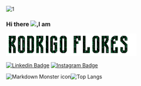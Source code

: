 ![1](https://github.com/Rodrigo-Flores/Rodrigo-Flores/blob/main/assets/name2.gif)

### Hi there <img src="https://github.com/TheDudeThatCode/TheDudeThatCode/blob/master/Assets/Hi.gif" width="29px">,I am 
![2](https://github.com/Rodrigo-Flores/Rodrigo-Flores/blob/main/assets/name.gif)

[![Linkedin Badge](https://img.shields.io/badge/-Rodrigo%20Flores-blue?style=social&logo=Linkedin&logoColor=blue&link=https://www.linkedin.com/in/vedantkhairnar/)](https://www.linkedin.com/in/rodrigo-flores-1207/)
[![Instagram Badge](https://img.shields.io/badge/-rodrigo_flores___-blue?style=social&logo=Instagram&link=https://www.instagram.com/rodrigo_flores___/)](https://www.instagram.com/rodrigo_flores___/)


<img src="https://github-readme-stats.vercel.app/api?username=Rodrigo-Flores&show_icons=true&theme=tokyonight"
     alt="Markdown Monster icon"
     style="float: left; margin-center: 10px;" />

![Top Langs](https://github-readme-stats.vercel.app/api/top-langs/?username=Rodrigo-Flores)
<!--
![Rodrigo's GitHub stats](https://github-readme-stats.vercel.app/api?username=Rodrigo-Flores&show_icons=true&theme=tokyonight)
-->

<!--

Here are some ideas to get you started:

- 🔭 I’m currently working on ...
- 🌱 I’m currently learning ...
- 👯 I’m looking to collaborate on ...
- 🤔 I’m looking for help with ...
- 💬 Ask me about ...
- 📫 How to reach me: ...
- 😄 Pronouns: ...
- ⚡ Fun fact: ...
-->

